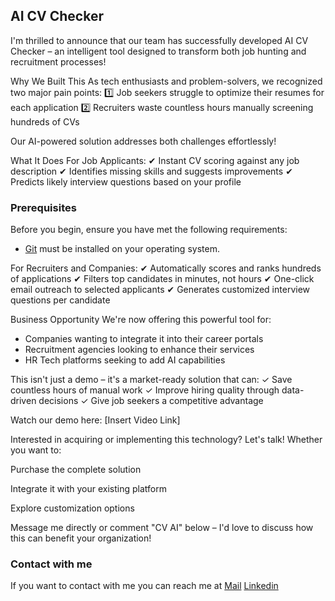 ## AI CV Checker

I'm thrilled to announce that our team has successfully developed AI CV Checker – an intelligent tool designed to transform both job hunting and recruitment processes!

Why We Built This
As tech enthusiasts and problem-solvers, we recognized two major pain points:
1️⃣ Job seekers struggle to optimize their resumes for each application
2️⃣ Recruiters waste countless hours manually screening hundreds of CVs

Our AI-powered solution addresses both challenges effortlessly!

What It Does
For Job Applicants:
✔ Instant CV scoring against any job description
✔ Identifies missing skills and suggests improvements
✔ Predicts likely interview questions based on your profile

### Prerequisites

Before you begin, ensure you have met the following requirements:

* [Git](https://git-scm.com/downloads "Download Git") must be installed on your operating system.

For Recruiters and Companies:
✔ Automatically scores and ranks hundreds of applications
✔ Filters top candidates in minutes, not hours
✔ One-click email outreach to selected applicants
✔ Generates customized interview questions per candidate

Business Opportunity
We're now offering this powerful tool for:
* Companies wanting to integrate it into their career portals
* Recruitment agencies looking to enhance their services
* HR Tech platforms seeking to add AI capabilities

This isn't just a demo – it's a market-ready solution that can:
✓ Save countless hours of manual work
✓ Improve hiring quality through data-driven decisions
✓ Give job seekers a competitive advantage

Watch our demo here: [Insert Video Link]

Interested in acquiring or implementing this technology? Let's talk! Whether you want to:

Purchase the complete solution

Integrate it with your existing platform

Explore customization options

Message me directly or comment "CV AI" below – I'd love to discuss how this can benefit your organization!

### Contact with me

If you want to contact with me you can reach me at [Mail](himel35-1078@diu.edu.bd) [Linkedin](https://www.linkedin.com/in/tasrifnurhimel/) 

